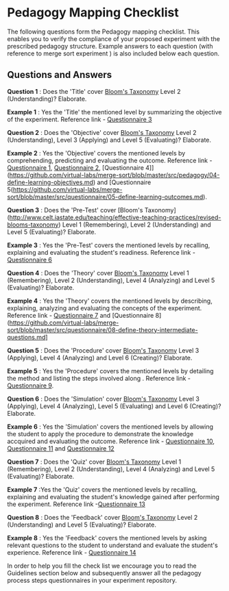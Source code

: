 # Pedagogy Mapping Checklist 

  The following questions form the Pedagogy mapping
  checklist.  This enables you to verify the compliance of
  your proposed experiment with the prescribed pedagogy
  structure.  Example answers to each question (with
  reference to merge sort experiment ) is also included
  below each question.
  
## Questions and Answers
   **Question 1** : Does the 'Title' cover [Bloom's Taxonomy](http://www.celt.iastate.edu/teaching/effective-teaching-practices/revised-blooms-taxonomy)
                  Level 2 (Understanding)? Elaborate.

   **Example 1** : Yes the 'Title' the mentioned level by summarizing
                  the objective of the experiment.  Reference link -
                  [Questionnaire
                  3](https://github.com/virtual-labs/merge-sort/blob/master/src/questionnaire/03-define-experiment-title.md)

   **Question 2** : Does the 'Objective' cover [Bloom's
                  Taxonomy](http://www.celt.iastate.edu/teaching/effective-teaching-practices/revised-blooms-taxonomy)
                  Level 2 (Understanding), Level 3 (Applying) and
                  Level 5 (Evaluating)?  Elaborate.

   **Example 2** : Yes the 'Objective' covers the mentioned levels by
                 comprehending, predicting and evaluating the outcome.
                 Reference link - [Questionnaire
                 1](https://github.com/virtual-labs/merge-sort/blob/master/src/questionnaire/01-define-goal-and-scope-of-content.md),
                 [Questionnaire
                 2](https://github.com/virtual-labs/merge-sort/blob/master/src/questionnaire/02-align-to-syllabus.md),
                 [Questionnaire
                 4]](https://github.com/virtual-labs/merge-sort/blob/master/src/pedagogy/04-define-learning-objectives.md)
                 and [Questionnaire
                 5(https://github.com/virtual-labs/merge-sort/blob/master/src/questionnaire/05-define-learning-outcomes.md).

   **Question 3** : Does the 'Pre-Test' cover [Bloom's Taxonomy]
                  (http://www.celt.iastate.edu/teaching/effective-teaching-practices/revised-blooms-taxonomy)
                  Level 1 (Remembering), Level 2 (Understanding) and
                  Level 5 (Evaluating)?  Elaborate.

   **Example 3** : Yes the 'Pre-Test' covers the mentioned levels by
                 recalling, explaining and evaluating the student's
                 readiness.  Reference link - [Questionnaire
                 6](https://github.com/virtual-labs/merge-sort/blob/master/src/questionnaire/06-define-pretest.md)


   **Question 4** : Does the 'Theory' cover [Bloom's
                    Taxonomy](http://www.celt.iastate.edu/teaching/effective-teaching-practices/revised-blooms-taxonomy)
                    Level 1 (Remembering), Level 2 (Understanding),
                    Level 4 (Analyzing) and Level 5 (Evaluating)?
                    Elaborate.


   **Example 4** : Yes the 'Theory' covers the mentioned levels by
                 describing, explaining, analyzing and evaluating the
                 concepts of the experiment.  Reference link -
                 [Questionnaire
                 7](https://github.com/virtual-labs/merge-sort/blob/master/src/questionnaire/07-define-theory-section.md)
                 and [Questionnaire
                 8](https://github.com/virtual-labs/merge-sort/blob/master/src/questionnaire/08-define-theory-intermediate-questions.md]

   **Question 5** : Does the 'Procedure' cover [Bloom's
                  Taxonomy](http://www.celt.iastate.edu/teaching/effective-teaching-practices/revised-blooms-taxonomy)
                  Level 3 (Applying), Level 4 (Analyzing) and Level 6
                  (Creating)?  Elaborate.


   **Example 5** : Yes the 'Procedure' covers the mentioned levels by
                 detailing the method and listing the steps involved
                 along .  Reference link - [Questionnaire
                 9](https://github.com/virtual-labs/merge-sort/blob/master/src/questionnaire/09-define-experiment-procedure.md).

   **Question 6** : Does the 'Simulation' cover [Bloom's
                 Taxonomy](http://www.celt.iastate.edu/teaching/effective-teaching-practices/revised-blooms-taxonomy)
                 Level 3 (Applying), Level 4 (Analyzing), Level 5
                 (Evaluating) and Level 6 (Creating)?  Elaborate.


   **Example 6** : Yes the 'Simulation' covers the mentioned levels by
                 allowing the student to apply the procedure to
                 demonstrate the knowledge accquired and evaluating
                 the outcome.  Reference link - [Questionnaire
                 10](https://github.com/virtual-labs/merge-sort/blob/master/src/questionnaire/10-define-simulation-requirements.md),
                 [Questionnaire
                 11](https://github.com/virtual-labs/merge-sort/blob/master/src/pedagogy/11-define-simulation.md)
                 and [Questionnaire
                 12](https://github.com/virtual-labs/merge-sort/blob/master/src/questionnaire/12-define-intermediate-questions.md)

   **Question 7** : Does the 'Quiz' cover [Bloom's
                 Taxonomy](http://www.celt.iastate.edu/teaching/effective-teaching-practices/revised-blooms-taxonomy)
                 Level 1 (Remembering), Level 2 (Understanding), Level
                 4 (Analyzing) and Level 5 (Evaluating)?  Elaborate.


   **Example 7** :Yes the 'Quiz' covers the mentioned levels by
                 recalling, explaining and evaluating the student's
                 knowledge gained after performing the experiment.
                 Reference link -[Questionnaire
                 13](https://github.com/virtual-labs/merge-sort/blob/master/src/questionnaire/13-define-quiz.md)

 **Question 8** : Does the 'Feedback' cover [Bloom's
                 Taxonomy](http://www.celt.iastate.edu/teaching/effective-teaching-practices/revised-blooms-taxonomy)
                 Level 2 (Understanding) and Level 5 (Evaluating)?
                 Elaborate.


   **Example 8** : Yes the 'Feedback' covers the mentioned levels by
                asking relevant questions to the student to understand
                and evaluate the student's experience.  Reference link
                - [Questionnaire
                14](https://github.com/virtual-labs/merge-sort/blob/master/src/questionnaire/14-define-feedback.md)



In order to help you fill the check list we encourage you
  to read the Guidelines section below and subsequently
  answer all the pedagogy process steps questionnaires in
  your experiment repository.
